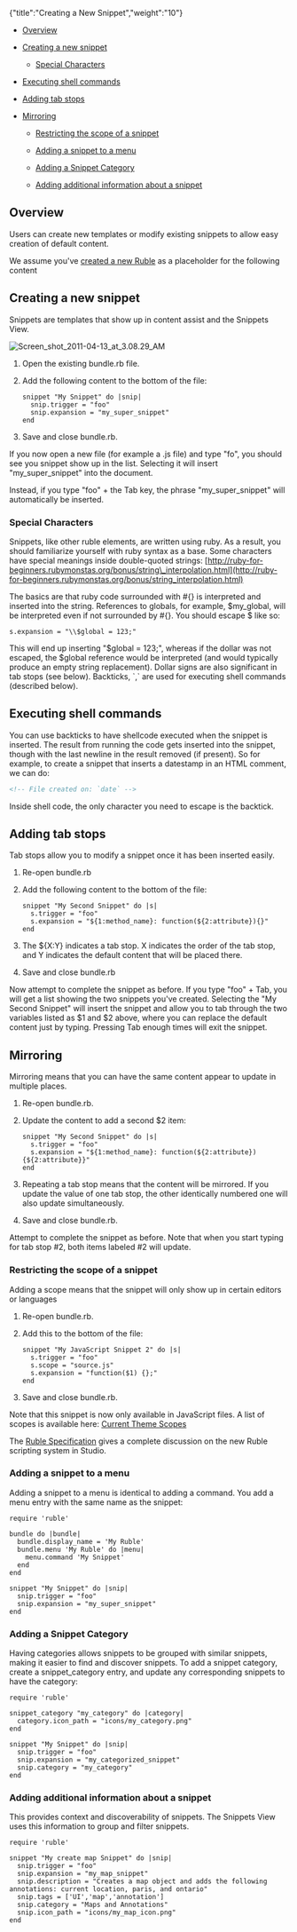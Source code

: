 {"title":"Creating a New Snippet","weight":"10"}

* [Overview](#overview)

* [Creating a new snippet](#creating-a-new-snippet)

    * [Special Characters](#special-characters)

* [Executing shell commands](#executing-shell-commands)

* [Adding tab stops](#adding-tab-stops)

* [Mirroring](#mirroring)

    * [Restricting the scope of a snippet](#restricting-the-scope-of-a-snippet)

    * [Adding a snippet to a menu](#adding-a-snippet-to-a-menu)

    * [Adding a Snippet Category](#adding-a-snippet-category)

    * [Adding additional information about a snippet](#adding-additional-information-about-a-snippet)

## Overview

Users can create new templates or modify existing snippets to allow easy creation of default content.

We assume you've [created a new Ruble](/docs/appc/Axway_Appcelerator_Studio/Axway_Appcelerator_Studio_Guide/Customizing_Studio/Rubles/Creating_a_new_Ruble/) as a placeholder for the following content

## Creating a new snippet

Snippets are templates that show up in content assist and the Snippets View.

![Screen_shot_2011-04-13_at_3.08.29_AM](/Images/appc/download/attachments/30083259/Screen_shot_2011-04-13_at_3.08.29_AM.png)

1. Open the existing bundle.rb file.

2. Add the following content to the bottom of the file:

    ```
    snippet "My Snippet" do |snip|
      snip.trigger = "foo"
      snip.expansion = "my_super_snippet"
    end
    ```

3. Save and close bundle.rb.

If you now open a new file (for example a .js file) and type "fo", you should see you snippet show up in the list. Selecting it will insert "my\_super\_snippet" into the document.

Instead, if you type "foo" + the Tab key, the phrase "my\_super\_snippet" will automatically be inserted.

### Special Characters

Snippets, like other ruble elements, are written using ruby. As a result, you should familiarize yourself with ruby syntax as a base. Some characters have special meanings inside double-quoted strings: [http://ruby-for-beginners.rubymonstas.org/bonus/string\_interpolation.html](http://ruby-for-beginners.rubymonstas.org/bonus/string_interpolation.html)

The basics are that ruby code surrounded with #{} is interpreted and inserted into the string. References to globals, for example, $my\_global, will be interpreted even if not surrounded by #{}. You should escape $ like so:

```
s.expansion = "\\$global = 123;"
```

This will end up inserting "$global = 123;", whereas if the dollar was not escaped, the $global reference would be interpreted (and would typically produce an empty string replacement).
Dollar signs are also significant in tab stops (see below). Backticks, \`,\` are used for executing shell commands (described below).

## Executing shell commands

You can use backticks to have shellcode executed when the snippet is inserted. The result from running the code gets inserted into the snippet, though with the last newline in the result removed (if present). So for example, to create a snippet that inserts a datestamp in an HTML comment, we can do:

```xml
<!-- File created on: `date` -->
```

Inside shell code, the only character you need to escape is the backtick.

## Adding tab stops

Tab stops allow you to modify a snippet once it has been inserted easily.

1. Re-open bundle.rb

2. Add the following content to the bottom of the file:

    ```
    snippet "My Second Snippet" do |s|
      s.trigger = "foo"
      s.expansion = "${1:method_name}: function(${2:attribute}){}"
    end
    ```

3. The ${X:Y} indicates a tab stop. X indicates the order of the tab stop, and Y indicates the default content that will be placed there.

4. Save and close bundle.rb

Now attempt to complete the snippet as before. If you type "foo" + Tab, you will get a list showing the two snippets you've created. Selecting the "My Second Snippet" will insert the snippet and allow you to tab through the two variables listed as $1 and $2 above, where you can replace the default content just by typing. Pressing Tab enough times will exit the snippet.

## Mirroring

Mirroring means that you can have the same content appear to update in multiple places.

1. Re-open bundle.rb.

2. Update the content to add a second $2 item:

    ```
    snippet "My Second Snippet" do |s|
      s.trigger = "foo"
      s.expansion = "${1:method_name}: function(${2:attribute}){${2:attribute}}"
    end
    ```

3. Repeating a tab stop means that the content will be mirrored. If you update the value of one tab stop, the other identically numbered one will also update simultaneously.

4. Save and close bundle.rb.

Attempt to complete the snippet as before. Note that when you start typing for tab stop #2, both items labeled #2 will update.

### Restricting the scope of a snippet

Adding a scope means that the snippet will only show up in certain editors or languages

1. Re-open bundle.rb.

2. Add this to the bottom of the file:

    ```
    snippet "My JavaScript Snippet 2" do |s|
      s.trigger = "foo"
      s.scope = "source.js"
      s.expansion = "function($1) {};"
    end
    ```

3. Save and close bundle.rb.

Note that this snippet is now only available in JavaScript files. A list of scopes is available here: [Current Theme Scopes](/docs/appc/Axway_Appcelerator_Studio/Axway_Appcelerator_Studio_Guide/Customizing_Studio/Themes/Current_Theme_Scopes/)

The [Ruble Specification](/docs/appc/Axway_Appcelerator_Studio/Axway_Appcelerator_Studio_Guide/Customizing_Studio/Rubles/Ruble_Specification/) gives a complete discussion on the new Ruble scripting system in Studio.

### Adding a snippet to a menu

Adding a snippet to a menu is identical to adding a command. You add a menu entry with the same name as the snippet:

```
require 'ruble'

bundle do |bundle|
  bundle.display_name = 'My Ruble'
  bundle.menu 'My Ruble' do |menu|
    menu.command 'My Snippet'
  end
end

snippet "My Snippet" do |snip|
  snip.trigger = "foo"
  snip.expansion = "my_super_snippet"
end
```

### Adding a Snippet Category

Having categories allows snippets to be grouped with similar snippets, making it easier to find and discover snippets. To add a snippet category, create a snippet\_category entry, and update any corresponding snippets to have the category:

```
require 'ruble'

snippet_category "my_category" do |category|
  category.icon_path = "icons/my_category.png"
end

snippet "My Snippet" do |snip|
  snip.trigger = "foo"
  snip.expansion = "my_categorized_snippet"
  snip.category = "my_category"
end
```

### Adding additional information about a snippet

This provides context and discoverability of snippets. The Snippets View uses this information to group and filter snippets.

```
require 'ruble'

snippet "My create map Snippet" do |snip|
  snip.trigger = "foo"
  snip.expansion = "my_map_snippet"
  snip.description = "Creates a map object and adds the following annotations: current location, paris, and ontario"
  snip.tags = ['UI','map','annotation']
  snip.category = "Maps and Annotations"
  snip.icon_path = "icons/my_map_icon.png"
end
```
